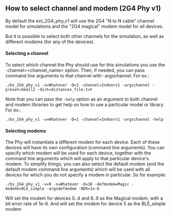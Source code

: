 ## How to select channel and modem (2G4 Phy v1)

By default the ext_2G4_phy_v1 will use the 2G4 "N to N cable" channel model for simulations and the "2G4 magical" modem model for all devices.

But it is possible to select both other channels for the simulation, as well as different modems (for any of the devices).

#### Selecting a channel

To select which channel the Phy should use for this simulations you use the -channel=<channel_name> option. Then, if needed, you can pass command line arguments to that channel with -argschannel. For ex.:

```
./bs_2G4_phy_v1 -s=Whatever -D=1 -channel=Indoorv1 -argschannel -preset=Small2 -dist=distances_file.txt
```

Note that you can pass the `-help` option as an argument to both channel and modem libraries to get help on how to use a particular model or library. For ex.:

```
./bs_2G4_phy_v1 -s=Whatever -D=1 -channel=Indoorv1 -argschannel -help
```

#### Selecting modems

The Phy will instantiate a different modem for each device. Each of these devices will have its own configuration (command line arguments). You can specify which modem will be used for each device, together with the command line arguments which will apply to that particular device's modem. To simplify things, you can also select the default modem (and the default modem command line arguments) which will be used with all devices for which you do not specify a modem in particular. So for example:

```
./bs_2G4_phy_v1 -v=9 -s=Whatever -D=10 -defmodem=Magic -modem5=BLE_simple -argsdefmodem -BER=1e-6
```

Will set the modem for devices 0..4 and 6..9 as the Magical modem, with a bit error rate of 1e-6. And will set the modem for device 5 as the BLE_simple modem